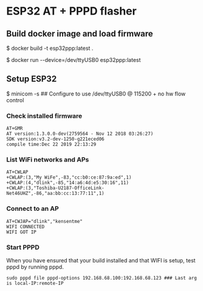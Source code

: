 # ESP32 AT + PPPD flasher

## Build docker image and load firmware

$ docker build -t esp32ppp:latest .


$ docker run --device=/dev/ttyUSB0 esp32ppp:latest


## Setup ESP32

$ minicom -s ## Configure to use /dev/ttyUSB0 @ 115200 + no hw flow control 

### Check installed firmware 

    AT+GMR
    AT version:1.3.0.0-dev(2759564 - Nov 12 2018 03:26:27)
    SDK version:v3.2-dev-1250-g221eced06
    compile time:Dec 22 2019 22:13:29

### List WiFi networks and APs

    AT+CWLAP
	+CWLAP:(3,"My WiFe",-83,"cc:b0:ce:87:9a:ed",1)
    +CWLAP:(4,"dlink",-85,"14:a6:4d:e5:30:16",11)
    +CWLAP:(3,"Toshiba-U2187-OfficeLink-Net46UHZ",-86,"aa:bb:cc:13:77:11",1)

### Connect to an AP

    AT+CWJAP="dlink","kensentme"
	WIFI CONNECTED
	WIFI GOT IP

### Start PPPD

When you have ensured that your build installed and that WIFI is setup, test pppd by running pppd.

    sudo pppd file pppd-options 192.168.68.100:192.168.68.123 ### Last arg is local-IP:remote-IP



